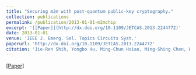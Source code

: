 ```yaml
---
title: "Securing m2m with post-quantum public-key cryptography."
collection: publications
permalink: /publication/2013-01-01-m2mchip
excerpt: '[[Paper]](http://dx.doi.org/10.1109/JETCAS.2013.2244772)'
date: 2013-01-01
venue: 'IEEE J. Emerg. Sel. Topics Circuits Syst.'
paperurl: 'http://dx.doi.org/10.1109/JETCAS.2013.2244772'
citation: 'Jie-Ren Shih, Yongbo Hu, Ming-Chun Hsiao, Ming-Shing Chen, Wen-Chung Shen, Bo-Yin Yang, An-Yeu Wu, and Chen-Mou Cheng. &quot;Securing m2m with post-quantum public-key cryptography.&quot; <i>IEEE J. Emerg. Sel. Topics Circuits Syst.,</i> 3(1):106–116, 2013.'
---
```

[[Paper]](http://dx.doi.org/10.1109/JETCAS.2013.2244772)

